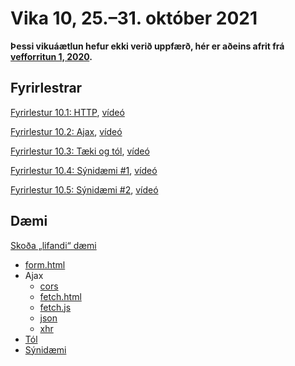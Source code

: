 # Vika 10, 25.–31. október 2021

**Þessi vikuáætlun hefur ekki verið uppfærð, hér er aðeins afrit frá [vefforritun 1, 2020](https://github.com/vefforritun/vef1-2020).**

## Fyrirlestrar

[Fyrirlestur 10.1: HTTP](10.1.http.md), [vídeó](https://youtu.be/bTLLHgOW9-M)

[Fyrirlestur 10.2: Ajax](10.2.ajax.md), [vídeó](https://youtu.be/L1w0HcUeVBE)

[Fyrirlestur 10.3: Tæki og tól](10.3.tools.md), [vídeó](https://youtu.be/ALaPtDXEdgY)

[Fyrirlestur 10.4: Sýnidæmi #1](daemi/tools), [vídeó](https://youtu.be/nfkXlQfhheU)

[Fyrirlestur 10.5: Sýnidæmi #2](daemi/synidaemi), [vídeó](https://youtu.be/Y-XauzIQbIk)

## Dæmi

[Skoða „lifandi“ dæmi](https://vefforritun.github.io/vef1-2021/vikur/10/)

* [form.html](daemi/form.html)
* Ajax
  * [cors](daemi/ajax/cors.html)
  * [fetch.html](daemi/ajax/fetch.html)
  * [fetch.js](daemi/ajax/fetch.js)
  * [json](daemi/ajax/json.js)
  * [xhr](daemi/ajax/xhr.html)
* [Tól](daemi/tools)
* [Sýnidæmi](daemi/synidaemi)
